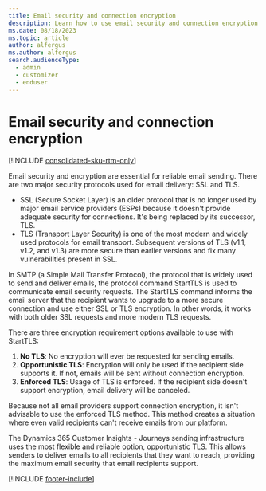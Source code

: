 ```yaml
---
title: Email security and connection encryption 
description: Learn how to use email security and connection encryption with Dynamics 365 Customer Insights - Journeys.
ms.date: 08/18/2023
ms.topic: article
author: alfergus
ms.author: alfergus
search.audienceType: 
  - admin
  - customizer
  - enduser
---
```


# Email security and connection encryption

[!INCLUDE [consolidated-sku-rtm-only](./includes/consolidated-sku-rtm-only.md)]

Email security and encryption are essential for reliable email sending. There are two major security protocols used for email delivery: SSL and TLS.

- SSL (Secure Socket Layer) is an older protocol that is no longer used by major email service providers (ESPs) because it doesn't provide adequate security for connections. It's being replaced by its successor, TLS.
- TLS (Transport Layer Security) is one of the most modern and widely used protocols for email transport. Subsequent versions of TLS (v1.1, v1.2, and v1.3) are more secure than earlier versions and fix many vulnerabilities present in SSL.

In SMTP (a Simple Mail Transfer Protocol), the protocol that is widely used to send and deliver emails, the protocol command StartTLS is used to communicate email security requests. The StartTLS command informs the email server that the recipient wants to upgrade to a more secure connection and use either SSL or TLS encryption. In other words, it works with both older SSL requests and more modern TLS requests.

There are three encryption requirement options available to use with StartTLS:

1. **No TLS**: No encryption will ever be requested for sending emails.
1. **Opportunistic TLS**: Encryption will only be used if the recipient side supports it. If not, emails will be sent without connection encryption.
1. **Enforced TLS**: Usage of TLS is enforced. If the recipient side doesn't support encryption, email delivery will be canceled.

Because not all email providers support connection encryption, it isn't advisable to use the enforced TLS method. This method creates a situation where even valid recipients can't receive emails from our platform.

The Dynamics 365 Customer Insights - Journeys sending infrastructure uses the most flexible and reliable option, opportunistic TLS. This allows senders to deliver emails to all recipients that they want to reach, providing the maximum email security that email recipients support.

[!INCLUDE [footer-include](./includes/footer-banner.md)]
